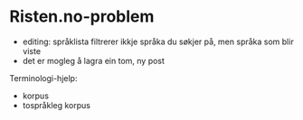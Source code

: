 # Risten.no-problem

* editing: språklista filtrerer ikkje språka du søkjer på, men språka som blir viste
* det er mogleg å lagra ein tom, ny post

Terminologi-hjelp:
* korpus
* tospråkleg korpus
